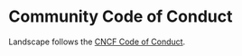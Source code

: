 # Community Code of Conduct

Landscape follows the [CNCF Code of Conduct](https://github.com/cncf/foundation/blob/master/code-of-conduct.md).
